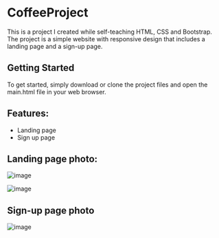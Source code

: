 # CoffeeProject
This is a project I created while self-teaching HTML, CSS and Bootstrap. The project is a simple website with responsive design that includes a landing page and a sign-up page.

## Getting Started
To get started, simply download or clone the project files and open the main.html file in your web browser.

## Features:
- Landing page
- Sign up page

## Landing page photo:
![image](https://user-images.githubusercontent.com/114202252/222901118-4f79ec22-5dbd-4739-871f-327747c7c28d.png)

![image](https://user-images.githubusercontent.com/114202252/222901123-7a99f811-245a-4397-b7a1-6ff672075699.png)

## Sign-up page photo
![image](https://user-images.githubusercontent.com/114202252/222901138-0312d658-ada7-4d0a-89d1-2de4360618b8.png)
